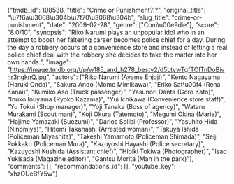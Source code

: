 {"tmdb_id": 108538, "title": "Crime or Punishment?!?", "original_title": "\u7f6a\u3068\u304b\u7f70\u3068\u304b", "slug_title": "crime-or-punishment", "date": "2009-02-28", "genre": ["Com\u00e9die"], "score": "8.0/10", "synopsis": "Riko Narumi plays an unpopular idol who in an attempt to boost her faltering career becomes police chief for a day. During the day a robbery occurs at a convenience store and instead of letting a real police chief deal with the robbery she decides to take the matter into her own hands.", "image": "https://image.tmdb.org/t/p/w185_and_h278_bestv2/d5LtywTgfTOITnDoBivhr3ngknQ.jpg", "actors": ["Riko Narumi (Ayame Enjoji)", "Kento Nagayama (Haruki Onda)", "Sakura Ando (Momo Mimikawa)", "Eriko Sat\u00f4 (Rena Kanai)", "Kumiko Aso (Truck passenger)", "Yasunori Danta (Goro Kato)", "Inuko Inuyama (Ryoko Kazama)", "Yui Ichikawa (Convenience store staff)", "Yu Tokui (Shop manager)", "Yoji Tanaka (Boss of agency)", "Wataru Murakami (Scout man)", "Koji Okura (Tatemoto)", "Megumi Okina (Marie)", "Hajime Yamazaki (Suezumi)", "Darios Solibi (Professor)", "Yasuhito Hida (Ninomiya)", "Hitomi Takahashi (Arrested woman)", "Takuya Ishida (Policeman Miyashita)", "Takeshi Yamamoto (Policeman Shimada)", "Seiji Rokkaku (Policeman Mura)", "Kazuyoshi Hayashi (Police secretary)", "Kazuyoshi Kushida (Assistant chief)", "Hibiki Tokiwa (Photographer)", "Isao Yukisada (Magazine editor)", "Gantsu Morita (Man in the park)"], "comments": [], "recommandations_id": [], "youtube_key": "xhzOUeBfY5w"}
